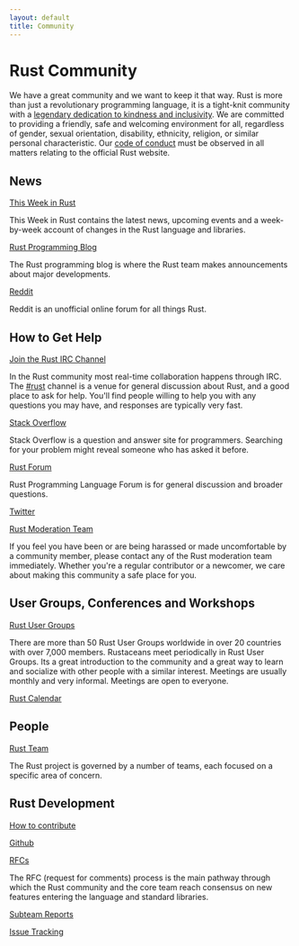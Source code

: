 ```yaml
---
layout: default
title: Community
---
```


# Rust Community

We have a great community and we want to keep it that way. Rust is
more than just a revolutionary programming language, it is a
tight-knit community with a [legendary dedication to kindness and
inclusivity](https://internals.rust-lang.org/). We are committed to
providing a friendly, safe and welcoming environment for all,
regardless of gender, sexual orientation, disability, ethnicity,
religion, or similar personal characteristic. Our [code of
conduct](https://www.rust-lang.org/conduct.html) must be observed in
all matters relating to the official Rust website.

## News

[This Week in Rust](http://this-week-in-rust.org/)

This Week in Rust contains the latest news, upcoming events and a
week-by-week account of changes in the Rust language and libraries.

[Rust Programming Blog](http://blog.rust-lang.org/)

The Rust programming blog is where the Rust team makes announcements
about major developments.

[Reddit](https://www.reddit.com/r/rust)

Reddit is an unofficial online forum for all things Rust.

## How to Get Help

[Join the Rust IRC Channel](https://chat.mibbit.com/?server=irc.mozilla.org&channel=%23rust)

In the Rust community most real-time collaboration happens through
IRC. The
[#rust](https://chat.mibbit.com/?server=irc.mozilla.org&channel=%23rust)
channel is a venue for general discussion about Rust, and a good place
to ask for help. You'll find people willing to help you with any
questions you may have, and responses are typically very fast.

[Stack Overflow](https://stackoverflow.com/questions/tagged/rust)

Stack Overflow is a question and answer site for programmers.
Searching for your problem might reveal someone who has asked it
before.

[Rust Forum](https://users.rust-lang.org/)

Rust Programming Language Forum is for general discussion and broader questions.

[Twitter](https://twitter.com/rustlang)

[Rust Moderation Team](https://www.rust-lang.org/team.html#Moderation)

If you feel you have been or are being harassed or made uncomfortable
by a community member, please contact any of the Rust moderation team
immediately. Whether you're a regular contributor or a newcomer, we
care about making this community a safe place for you.

## User Groups, Conferences and Workshops

[Rust User Groups](./user_groups.html)

There are more than 50 Rust User Groups worldwide in over 20 countries
with over 7,000 members. Rustaceans meet periodically in Rust User
Groups.  Its a great introduction to the community and a great way to
learn and socialize with other people with a similar interest.
Meetings are usually monthly and very informal. Meetings are open to
everyone.

[Rust Calendar](https://www.google.com/calendar/embed?src=apd9vmbc22egenmtu5l6c5jbfc@group.calendar.google.com)

## People

[Rust Team](https://www.rust-lang.org/team.html)

The Rust project is governed by a number of teams, each focused on a
specific area of concern.

## Rust Development

[How to contribute](https://github.com/rust-lang/rust/blob/master/CONTRIBUTING.md)

[Github](https://github.com/rust-lang/rust)

[RFCs](https://github.com/rust-lang/rfcs)

The RFC (request for comments) process is the main pathway through
which the Rust community and the core team reach consensus on new
features entering the language and standard libraries.

[Subteam Reports](https://github.com/rust-lang/subteams)

[Issue Tracking](https://github.com/rust-lang/rust/issues)
